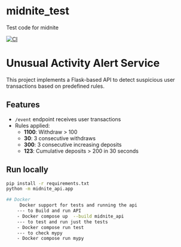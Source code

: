 # midnite_test
Test code for midnite

[![CI](https://github.com/tanmaydattta/midnite_test/actions/workflows/tests.yml/badge.svg?branch=main)](https://github.com/tanmaydattta/midnite_test/actions/workflows/tests.yml)

# Unusual Activity Alert Service

This project implements a Flask-based API to detect suspicious user transactions based on predefined rules.

## Features
- `/event` endpoint receives user transactions
- Rules applied:
  - **1100**: Withdraw > 100
  - **30**: 3 consecutive withdraws
  - **300**: 3 consecutive increasing deposits
  - **123**: Cumulative deposits > 200 in 30 seconds

## Run locally
```bash
pip install -r requirements.txt
python -m midnite_api.app

## Docker
     Docker support for tests and running the api
    --- to Build and run API
    - Docker compose up  --build midnite_api
    --- to test and run just the tests 
    - Docker compose run test
    --- to check mypy
    - Docker compose run mypy
